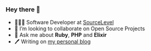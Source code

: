 ### Hey there 👋

- 👨🏻‍💻 Software Developer at [SourceLevel](https://sourcelevel.io)
- 👯 I’m looking to collaborate on Open Source Projects
- 💬 Ask me about **Ruby**, **PHP** and **Elixir**
- 🖊️ Writing on [my personal blog](https://gustavoaraujo.dev)
